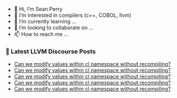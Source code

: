 - 👋 Hi, I’m Sean Perry
- 👀 I’m interested in compilers (c++, COBOL, llvm)
- 🌱 I’m currently learning ...
- 💞️ I’m looking to collaborate on ...
- 📫 How to reach me ...

<!---
s66perry/s66perry is a ✨ special ✨ repository because its `README.md` (this file) appears on your GitHub profile.
You can click the Preview link to take a look at your changes.
--->
### 📕 Latest LLVM Discourse Posts

<!-- DISCOURSE-LLVM:START -->
- [Can we modify values within cl namespace without recompiling?](https://discourse.llvm.org/t/can-we-modify-values-within-cl-namespace-without-recompiling/79621#post_5)
- [Can we modify values within cl namespace without recompiling?](https://discourse.llvm.org/t/can-we-modify-values-within-cl-namespace-without-recompiling/79621#post_4)
- [Can we modify values within cl namespace without recompiling?](https://discourse.llvm.org/t/can-we-modify-values-within-cl-namespace-without-recompiling/79621#post_3)
- [Can we modify values within cl namespace without recompiling?](https://discourse.llvm.org/t/can-we-modify-values-within-cl-namespace-without-recompiling/79621#post_2)
- [Can we modify values within cl namespace without recompiling?](https://discourse.llvm.org/t/can-we-modify-values-within-cl-namespace-without-recompiling/79621#post_1)
<!-- DISCOURSE-LLVM:END -->
